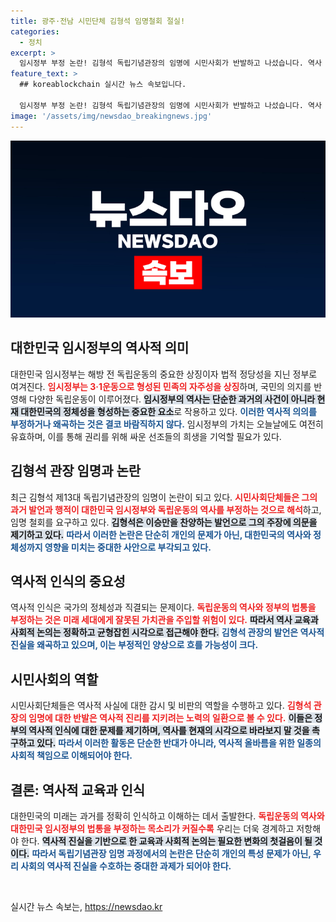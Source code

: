 ```yaml
---
title: 광주·전남 시민단체 김형석 임명철회 절실!
categories:
  - 정치
excerpt: >
  임시정부 부정 논란! 김형석 독립기념관장의 임명에 시민사회가 반발하고 나섰습니다. 역사 해석의 갈등 속, 독립운동의 정당성을 도전하는 그의 발언에 귀추가 주목됩니다!
feature_text: >
  ## koreablockchain 실시간 뉴스 속보입니다.

  임시정부 부정 논란! 김형석 독립기념관장의 임명에 시민사회가 반발하고 나섰습니다. 역사 해석의 갈등 속, 독립운동의 정당성을 도전하는 그의 발언에 귀추가 주목됩니다!
image: '/assets/img/newsdao_breakingnews.jpg'
---
```


<p><img src="/assets/img/newsdao_breakingnews.jpg" alt="koreablockchain 속보" /></p>

<h2 data-ke-size="size26">대한민국 임시정부의 역사적 의미</h2>

<p data-ke-size="size16">대한민국 임시정부는 해방 전 독립운동의 중요한 상징이자 법적 정당성을 지닌 정부로 여겨진다. <b><span style="color: #ee2323;">임시정부는 3·1운동으로 형성된 민족의 자주성을 상징</span></b>하며, 국민의 의지를 반영해 다양한 독립운동이 이루어졌다. <b><span style="background-color: #21538527;">임시정부의 역사는 단순한 과거의 사건이 아니라 현재 대한민국의 정체성을 형성하는 중요한 요소</span></b>로 작용하고 있다. <b><span style="color: #1a5490;">이러한 역사적 의의를 부정하거나 왜곡하는 것은 결코 바람직하지 않다.</span></b> 임시정부의 가치는 오늘날에도 여전히 유효하며, 이를 통해 권리를 위해 싸운 선조들의 희생을 기억할 필요가 있다.</p>

<h2 data-ke-size="size26">김형석 관장 임명과 논란</h2>

<p data-ke-size="size16">최근 김형석 제13대 독립기념관장의 임명이 논란이 되고 있다. <b><span style="color: #ee2323;">시민사회단체들은 그의 과거 발언과 행적이 대한민국 임시정부와 독립운동의 역사를 부정하는 것으로 해석</span></b>하고, 임명 철회를 요구하고 있다. <b><span style="background-color: #21538527;">김형석은 이승만을 찬양하는 발언으로 그의 주장에 의문을 제기하고 있다.</span></b> <b><span style="color: #1a5490;">따라서 이러한 논란은 단순히 개인의 문제가 아닌, 대한민국의 역사와 정체성까지 영향을 미치는 중대한 사안으로 부각되고 있다.</span></b></p>

<h2 data-ke-size="size26">역사적 인식의 중요성</h2>

<p data-ke-size="size16">역사적 인식은 국가의 정체성과 직결되는 문제이다. <b><span style="color: #ee2323;">독립운동의 역사와 정부의 법통을 부정하는 것은 미래 세대에게 잘못된 가치관을 주입할 위험이 있다.</span></b> <b><span style="background-color: #21538527;">따라서 역사 교육과 사회적 논의는 정확하고 균형잡힌 시각으로 접근해야 한다.</span></b> <b><span style="color: #1a5490;">김형석 관장의 발언은 역사적 진실을 왜곡하고 있으며, 이는 부정적인 양상으로 흐를 가능성이 크다.</span></b></p>

<h2 data-ke-size="size26">시민사회의 역할</h2>

<p data-ke-size="size16">시민사회단체들은 역사적 사실에 대한 감시 및 비판의 역할을 수행하고 있다. <b><span style="color: #ee2323;">김형석 관장의 임명에 대한 반발은 역사적 진리를 지키려는 노력의 일환으로 볼 수 있다.</span></b> <b><span style="background-color: #21538527;">이들은 정부의 역사적 인식에 대한 문제를 제기하며, 역사를 현재의 시각으로 바라보지 말 것을 촉구하고 있다.</span></b> <b><span style="color: #1a5490;">따라서 이러한 활동은 단순한 반대가 아니라, 역사적 올바름을 위한 일종의 사회적 책임으로 이해되어야 한다.</span></b></p>

<h2 data-ke-size="size26">결론: 역사적 교육과 인식</h2>

<p data-ke-size="size16">대한민국의 미래는 과거를 정확히 인식하고 이해하는 데서 출발한다. <b><span style="color: #ee2323;">독립운동의 역사와 대한민국 임시정부의 법통을 부정하는 목소리가 커질수록</span></b> 우리는 더욱 경계하고 저항해야 한다. <b><span style="background-color: #21538527;">역사적 진실을 기반으로 한 교육과 사회적 논의는 필요한 변화의 첫걸음이 될 것이다.</span></b> <b><span style="color: #1a5490;">따라서 독립기념관장 임명 과정에서의 논란은 단순히 개인의 특성 문제가 아닌, 우리 사회의 역사적 진실을 수호하는 중대한 과제가 되어야 한다.</span></b></p>

<p data-ke-size="size16">&nbsp;</p>
실시간 뉴스 속보는, <a href="https://newsdao.kr" rel="dofollow">https://newsdao.kr</a>


